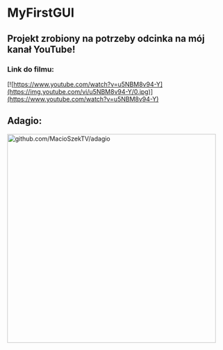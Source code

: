 # MyFirstGUI

## Projekt zrobiony na potrzeby odcinka na mój kanał YouTube!
### Link do filmu:
[![https://www.youtube.com/watch?v=u5NBM8v94-Y](https://img.youtube.com/vi/u5NBM8v94-Y/0.jpg)](https://www.youtube.com/watch?v=u5NBM8v94-Y)

## Adagio: 
<a href="https://github.com/MacioSzekTV/adagio"><img src="https://opengraph.githubassets.com/5726b12cd09e3dd56ada8a4575e2607a8c0128d7434c5f5d5fd59f5710fc2d93/MacioSzekTV/adagio" width="480px" alt="github.com/MacioSzekTV/adagio"/></a>
